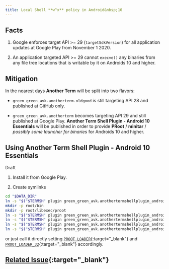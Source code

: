 ```yaml
---
title: Local Shell **w^x** policy in Android&nbsp;10
---
```


## Facts

1. Google enforces target API >= 29 (`targetSdkVersion`) for all application updates at Google Play
from November&#xA0;1&#xA0;2020.

2. An application targeted API >= 29 cannot `execve()` any binaries
from any file tree locations that is writable by it on Androids&#xA0;10 and higher.

## Mitigation

In the nearest days <b>Another Term</b> will be split into two flavors:

* `green_green_avk.anotherterm.oldgood` is still targeting API&#xA0;28
and published at GitHub only.

* `green_green_avk.anotherterm` becomes targeting API&#xA0;29
and still published at Google Play.
**Another Term Shell Plugin - Android&#xA0;10 Essentials**
will be published in order to provide **PRoot** / **minitar** /
*possibly some launcher for binaries* for Androids&#xA0;10 and higher.

## Using **Another Term Shell Plugin - Android&#xA0;10 Essentials**

*<kbd>* Draft *</kbd>*

1) Install it from Google Play.

2) Create symlinks
```sh
cd "$DATA_DIR"
ln -s "$("$TERMSH" plugin green_green_avk.anothertermshellplugin_android10essentials minitar)" minitar
mkdir -p root/bin
mkdir -p root/libexec/proot
ln -s "$("$TERMSH" plugin green_green_avk.anothertermshellplugin_android10essentials proot)" root/bin/proot
ln -s "$("$TERMSH" plugin green_green_avk.anothertermshellplugin_android10essentials proot-userland)" root/bin/proot-userland
ln -s "$("$TERMSH" plugin green_green_avk.anothertermshellplugin_android10essentials proot-loader)" root/libexec/proot/loader
ln -s "$("$TERMSH" plugin green_green_avk.anothertermshellplugin_android10essentials proot-loader32)" root/libexec/proot/loader32
```
or just call it directly setting [`PROOT_LOADER`](https://github.com/green-green-avk/proot/blob/master/README.md){:target="_blank"}
and [`PROOT_LOADER_32`](https://github.com/green-green-avk/proot/blob/master/README.md){:target="_blank"} accordingly.

## [Related Issue](https://github.com/green-green-avk/AnotherTerm/issues/5){:target="_blank"}
